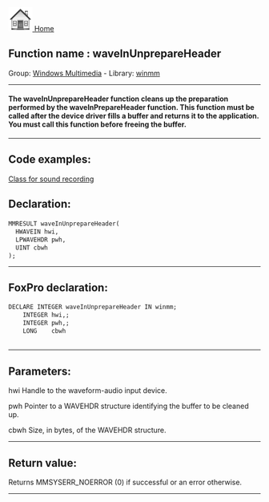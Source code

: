 [<img src="../../images/home.png"> Home ](https://github.com/VFPX/Win32API)  

## Function name : waveInUnprepareHeader
Group: [Windows Multimedia](../../functions_group.md#Windows_Multimedia)  -  Library: [winmm](../../Libraries.md#winmm)  
***  


#### The waveInUnprepareHeader function cleans up the preparation performed by the waveInPrepareHeader function. This function must be called after the device driver fills a buffer and returns it to the application. You must call this function before freeing the buffer.
***  


## Code examples:
[Class for sound recording](../../samples/sample_420.md)  

## Declaration:
```foxpro  
MMRESULT waveInUnprepareHeader(
  HWAVEIN hwi,
  LPWAVEHDR pwh,
  UINT cbwh
);  
```  
***  


## FoxPro declaration:
```foxpro  
DECLARE INTEGER waveInUnprepareHeader IN winmm;
	INTEGER hwi,;
	INTEGER pwh,;
	LONG    cbwh
  
```  
***  


## Parameters:
hwi
Handle to the waveform-audio input device.

pwh
Pointer to a WAVEHDR structure identifying the buffer to be cleaned up.

cbwh
Size, in bytes, of the WAVEHDR structure.
  
***  


## Return value:
Returns MMSYSERR_NOERROR (0) if successful or an error otherwise.  
***  

